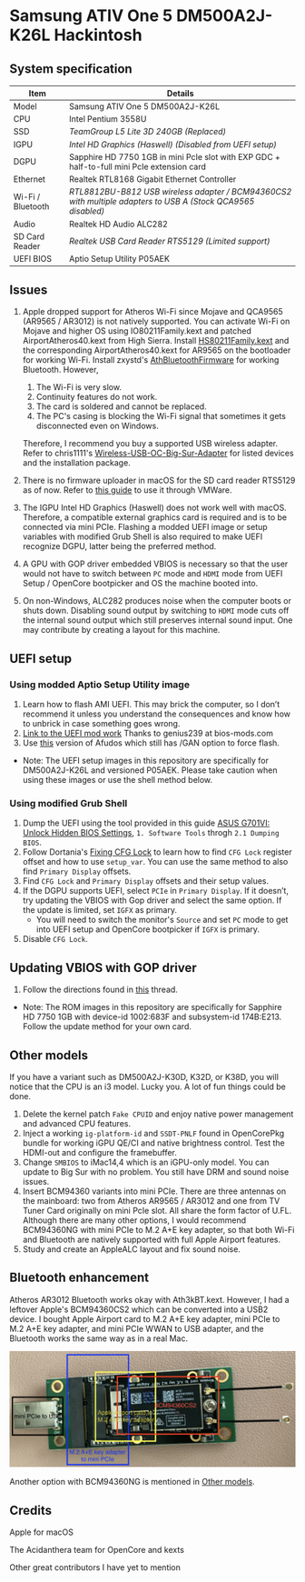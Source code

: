 # Samsung ATIV One 5 DM500A2J-K26L Hackintosh

## System specification
| Item | Details |
| - | - |
| Model | Samsung ATIV One 5 DM500A2J-K26L |
| CPU | Intel Pentium 3558U |
| SSD | *TeamGroup L5 Lite 3D 240GB (Replaced)* |
| IGPU | *Intel HD Graphics (Haswell) (Disabled from UEFI setup)* |
| DGPU | Sapphire HD 7750 1GB in mini PcIe slot with EXP GDC + half-to-full mini PcIe extension card |
| Ethernet | Realtek RTL8168 Gigabit Ethernet Controller |
| Wi-Fi / Bluetooth | *RTL8812BU-B812 USB wireless adapter / BCM94360CS2 with multiple adapters to USB A (Stock QCA9565 disabled)* |
| Audio | Realtek HD Audio ALC282 |
| SD Card Reader | *Realtek USB Card Reader RTS5129 (Limited support)* |
| UEFI BIOS | Aptio Setup Utility P05AEK |
 
## Issues
1. Apple dropped support for Atheros Wi-Fi since Mojave and QCA9565 (AR9565 / AR3012) is not natively supported. You can activate Wi-Fi on Mojave and higher OS using IO80211Family.kext and patched AirportAtheros40.kext from High Sierra. Install [HS80211Family.kext](https://www.insanelymac.com/forum/files/file/1008-io80211family-modif/) and the corresponding AirportAtheros40.kext for AR9565 on the bootloader for working Wi-Fi. Install zxystd's [AthBluetoothFirmware](https://github.com/zxystd/AthBluetoothFirmware) for working Bluetooth. However,
    1. The Wi-Fi is very slow.
    2. Continuity features do not work.
    3. The card is soldered and cannot be replaced.
    4. The PC's casing is blocking the Wi-Fi signal that sometimes it gets disconnected even on Windows.

    Therefore, I recommend you buy a supported USB wireless adapter. Refer to chris1111's [Wireless-USB-OC-Big-Sur-Adapter](https://github.com/chris1111/Wireless-USB-OC-Big-Sur-Adapter) for listed devices and the installation package.

2. There is no firmware uploader in macOS for the SD card reader RTS5129 as of now. Refer to [this guide](https://github.com/ManuGithubSteam/XiaoMi-Pro-2018-HackintoshOC/wiki/2.0-Setup-SD-Card-Reader) to use it through VMWare.
3. The IGPU Intel HD Graphics (Haswell) does not work well with macOS. Therefore, a compatible external graphics card is required and is to be connected via mini PCIe. Flashing a modded UEFI image or setup variables with modified Grub Shell is also required to make UEFI recognize DGPU, latter being the preferred method.
4. A GPU with GOP driver embedded VBIOS is necessary so that the user would not have to switch between `PC` mode and `HDMI` mode from UEFI Setup / OpenCore bootpicker and OS the machine booted into.
5. On non-Windows, ALC282 produces noise when the computer boots or shuts down. Disabling sound output by switching to `HDMI` mode cuts off the internal sound output which still preserves internal sound input. One may contribute by creating a layout for this machine.

## UEFI setup
### Using modded Aptio Setup Utility image
1. Learn how to flash AMI UEFI. This may brick the computer, so I don’t recommend it unless you understand the consequences and know how to unbrick in case something goes wrong.
2. [Link to the UEFI mod work](https://www.bios-mods.com/forum/Thread-Request-Unlock-Advanced-and-Chipset-tabs-on-Samsung-All-In-One-DM500A2J) Thanks to genius239 at bios-mods.com
3. Use [this](https://www.supermicro.com/en/products/motherboard/X10SLQ-L) version of Afudos which still has /GAN option to force flash.
- Note: The UEFI setup images in this repository are specifically for DM500A2J-K26L and versioned P05AEK. Please take caution when using these images or use the shell method below.

### Using modified Grub Shell
1. Dump the UEFI using the tool provided in this guide [ASUS G701VI: Unlock Hidden BIOS Settings](https://octoperf.com/blog/2018/11/20/asus-g701vi-bios-unlock/), `1. Software Tools` throgh `2.1 Dumping BIOS`.
2. Follow Dortania's [Fixing CFG Lock](https://dortania.github.io/OpenCore-Post-Install/misc/msr-lock.html) to learn how to find `CFG Lock` register offset and how to use `setup_var`. You can use the same method to also find `Primary Display` offsets.
3. Find `CFG Lock` and `Primary Display` offsets and their setup values.
4. If the DGPU supports UEFI, select `PCIe` in `Primary Display`. If it doesn’t, try updating the VBIOS with Gop driver and select the same option. If the update is limited, set `IGFX` as primary.
    - You will need to switch the monitor's `Source` and set `PC` mode to get into UEFI setup and OpenCore bootpicker if `IGFX` is primary.
5. Disable `CFG Lock`.

## Updating VBIOS with GOP driver
1. Follow the directions found in [this](https://www.win-raid.com/t892f16-AMD-and-Nvidia-GOP-update-No-requests-DIY.html) thread.
- Note: The ROM images in this repository are specifically for Sapphire HD 7750 1GB with device-id 1002:683F and subsystem-id 174B:E213. Follow the update method for your own card.

## Other models
If you have a variant such as DM500A2J-K30D, K32D, or K38D, you will notice that the CPU is an i3 model. Lucky you. A lot of fun things could be done.
  1. Delete the kernel patch `Fake CPUID` and enjoy native power management and advanced CPU features.
  2. Inject a working `ig-platform-id` and `SSDT-PNLF` found in OpenCorePkg bundle for working iGPU QE/CI and native brightness control. Test the HDMI-out and configure the framebuffer.
  3. Change `SMBIOS` to iMac14,4 which is an iGPU-only model. You can update to Big Sur with no problem. You still have DRM and sound noise issues.
  4. Insert BCM94360 variants into mini PCIe. There are three antennas on the mainboard: two from Atheros AR9565 / AR3012 and one from TV Tuner Card originally on mini PcIe slot. All share the form factor of U.FL. Although there are many other options, I would recommend BCM94360NG with mini PCIe to M.2 A+E key adapter, so that both Wi-Fi and Bluetooth are natively supported with full Apple Airport features.
  5. Study and create an AppleALC layout and fix sound noise.

## Bluetooth enhancement
Atheros AR3012 Bluetooth works okay with Ath3kBT.kext. However, I had a leftover Apple's BCM94360CS2 which can be converted into a USB2 device. I bought Apple Airport card to M.2 A+E key adapter, mini PCIe to M.2 A+E key adapter, and mini PCIe WWAN to USB adapter, and the Bluetooth works the same way as in a real Mac.

![](images/UsbBluetooth.jpg)

Another option with BCM94360NG is mentioned in [Other models](#other-models).

## Credits
Apple for macOS

The Acidanthera team for OpenCore and kexts

Other great contributors I have yet to mention
